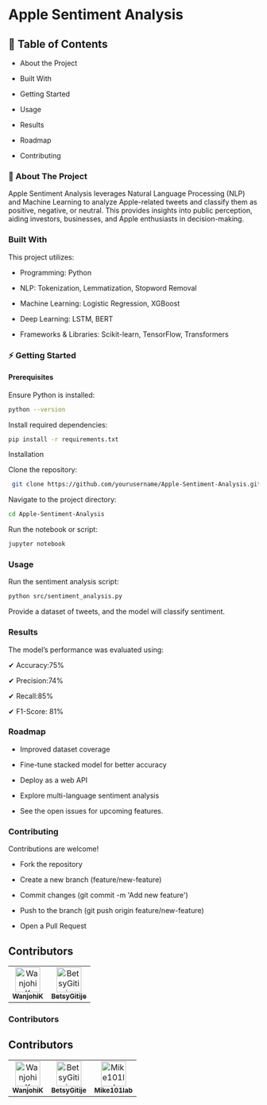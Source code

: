 #  Apple Sentiment Analysis




## 📌 Table of Contents

* About the Project

* Built With

* Getting Started

* Usage

* Results

* Roadmap

* Contributing


### 📖 About The Project

Apple Sentiment Analysis leverages Natural Language Processing (NLP) and Machine Learning to analyze Apple-related tweets and classify them as positive, negative, or neutral. This provides insights into public perception, aiding investors, businesses, and Apple enthusiasts in decision-making.

### Built With

This project utilizes:

* Programming: Python

* NLP: Tokenization, Lemmatization, Stopword Removal

* Machine Learning: Logistic Regression, XGBoost

* Deep Learning: LSTM, BERT

* Frameworks & Libraries: Scikit-learn, TensorFlow, Transformers


### ⚡ Getting Started

#### Prerequisites

Ensure Python is installed:

```bash 
python --version
 ```

Install required dependencies:

```bash
pip install -r requirements.txt
 ```

Installation


Clone the repository:

```bash
 git clone https://github.com/yourusername/Apple-Sentiment-Analysis.git
 ```
Navigate to the project directory:

```bash
cd Apple-Sentiment-Analysis
```

Run the notebook or script:

```bash
jupyter notebook
```

### Usage
Run the sentiment analysis script:

```bash
python src/sentiment_analysis.py
```

Provide a dataset of tweets, and the model will classify sentiment.

### Results

The model’s performance was evaluated using:

✔ Accuracy:75%

✔ Precision:74%

✔ Recall:85%

✔ F1-Score: 81%


 ### Roadmap

 * Improved dataset coverage

 * Fine-tune stacked model for better accuracy

 * Deploy as a web API

 * Explore multi-language sentiment analysis

* See the open issues for upcoming features.

### Contributing

Contributions are welcome!

* Fork the repository

* Create a new branch (feature/new-feature)

* Commit changes (git commit -m 'Add new feature')

* Push to the branch (git push origin feature/new-feature)

* Open a Pull Request



## Contributors  

<table>
  <tr>
    <td align="center">
      <a href="https://github.com/WanjohiK">
        <img src="https://github.com/WanjohiK.png" width="50;" alt="WanjohiK"/>
        <br /><sub><b>WanjohiK</b></sub>
      </a>
    </td>
    <td align="center">
      <a href="https://github.com/BetsyGitije">
        <img src="https://github.com/BetsyGitije.png" width="50;" alt="BetsyGitije"/>
        <br /><sub><b>BetsyGitije</b></sub>
      </a>
    </td>
    <!-- Add more contributors here -->
  </tr>
</table>



### Contributors

## Contributors  

<table>
  <tr>
    <td align="center">
      <a href="https://github.com/WanjohiK">
        <img src="https://github.com/WanjohiK.png" width="50;" alt="WanjohiK"/>
        <br /><sub><b>WanjohiK</b></sub>
      </a>
    </td>
    <td align="center">
      <a href="https://github.com/BetsyGitije">
        <img src="https://github.com/BetsyGitije.png" width="50;" alt="BetsyGitije"/>
        <br /><sub><b>BetsyGitije</b></sub>
      </a>
    </td>
    <td align="center">
      <a href="https://github.com/Mike101lab">
        <img src="https://github.com/Mike101lab.png" width="50;" alt="Mike101lab"/>
        <br /><sub><b>Mike101lab</b></sub>
      </a>
    </td>
  </tr>
</table>




